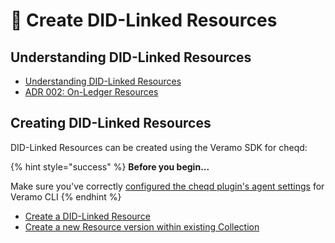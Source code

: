 # 🔗 Create DID-Linked Resources

## Understanding DID-Linked Resources

* [Understanding DID-Linked Resources](broken-reference)
* [ADR 002: On-Ledger Resources](../../architecture/adr-list/adr-002-on-ledger-resources.md)

## Creating DID-Linked Resources

DID-Linked Resources can be created using the Veramo SDK for cheqd:

{% hint style="success" %}
**Before you begin...**

Make sure you've correctly [configured the cheqd plugin's agent settings](../../guides/software-development-kits-sdks/veramo-sdk-for-cheqd/setup-cli.md) for Veramo CLI
{% endhint %}

* [Create a DID-Linked Resource](create-a-resource.md)
* [Create a new Resource version within existing Collection](create-a-new-resource-version.md)
